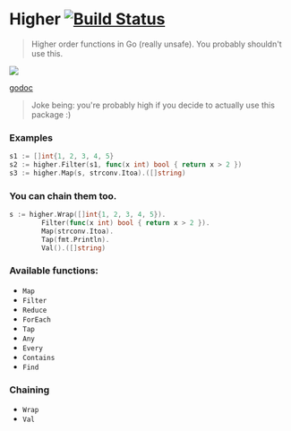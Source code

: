 # Higher [![Build Status](https://travis-ci.org/icholy/higher.png?branch=master)](https://travis-ci.org/icholy/higher)

> Higher order functions in Go (really unsafe).
> You probably shouldn't use this.

![](http://i.imgur.com/KeG4PoE.gif)

[godoc](http://godoc.org/github.com/icholy/higher)

> Joke being: you're probably high if you decide to actually use this package :)

### Examples

``` go
s1 := []int{1, 2, 3, 4, 5}
s2 := higher.Filter(s1, func(x int) bool { return x > 2 })
s3 := higher.Map(s, strconv.Itoa).([]string)
```

### You can chain them too.

``` go
s := higher.Wrap([]int{1, 2, 3, 4, 5}).
        Filter(func(x int) bool { return x > 2 }).
        Map(strconv.Itoa).
        Tap(fmt.Println).
        Val().([]string)
```

### Available functions:

* `Map`
* `Filter`
* `Reduce`
* `ForEach`
* `Tap`
* `Any`
* `Every`
* `Contains`
* `Find`

### Chaining 

* `Wrap`
* `Val`
